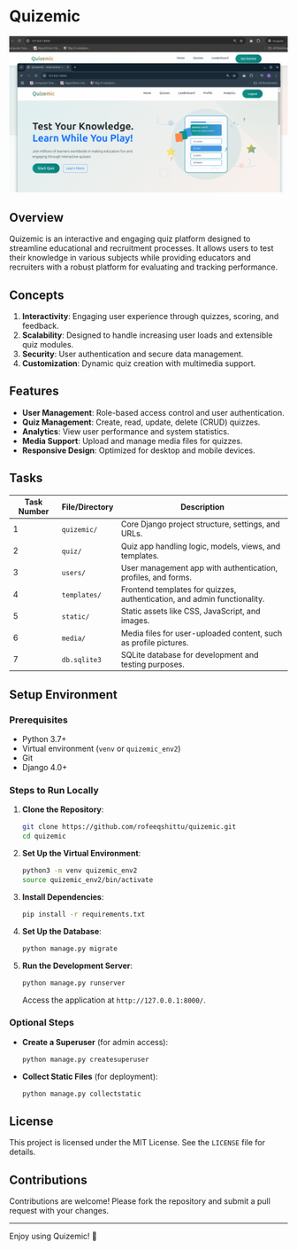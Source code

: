 # Quizemic

![Index page of Quizemic](images/quizemic-homepage.png)
## Overview
Quizemic is an interactive and engaging quiz platform designed to streamline educational and recruitment processes. It allows users to test their knowledge in various subjects while providing educators and recruiters with a robust platform for evaluating and tracking performance.

## Concepts
1. **Interactivity**: Engaging user experience through quizzes, scoring, and feedback.
2. **Scalability**: Designed to handle increasing user loads and extensible quiz modules.
3. **Security**: User authentication and secure data management.
4. **Customization**: Dynamic quiz creation with multimedia support.

## Features
- **User Management**: Role-based access control and user authentication.
- **Quiz Management**: Create, read, update, delete (CRUD) quizzes.
- **Analytics**: View user performance and system statistics.
- **Media Support**: Upload and manage media files for quizzes.
- **Responsive Design**: Optimized for desktop and mobile devices.

## Tasks
| Task Number | File/Directory           | Description                                                                 |
|-------------|--------------------------|-----------------------------------------------------------------------------|
| 1           | `quizemic/`             | Core Django project structure, settings, and URLs.                         |
| 2           | `quiz/`                 | Quiz app handling logic, models, views, and templates.                     |
| 3           | `users/`                | User management app with authentication, profiles, and forms.              |
| 4           | `templates/`           | Frontend templates for quizzes, authentication, and admin functionality.   |
| 5           | `static/`               | Static assets like CSS, JavaScript, and images.                            |
| 6           | `media/`                | Media files for user-uploaded content, such as profile pictures.           |
| 7           | `db.sqlite3`            | SQLite database for development and testing purposes.                      |

## Setup Environment
### Prerequisites
- Python 3.7+
- Virtual environment (`venv` or `quizemic_env2`)
- Git
- Django 4.0+

### Steps to Run Locally
1. **Clone the Repository**:
   ```bash
   git clone https://github.com/rofeeqshittu/quizemic.git
   cd quizemic
   ```

2. **Set Up the Virtual Environment**:
   ```bash
   python3 -m venv quizemic_env2
   source quizemic_env2/bin/activate
   ```

3. **Install Dependencies**:
   ```bash
   pip install -r requirements.txt
   ```

4. **Set Up the Database**:
   ```bash
   python manage.py migrate
   ```

5. **Run the Development Server**:
   ```bash
   python manage.py runserver
   ```
   Access the application at `http://127.0.0.1:8000/`.

### Optional Steps
- **Create a Superuser** (for admin access):
  ```bash
  python manage.py createsuperuser
  ```
- **Collect Static Files** (for deployment):
  ```bash
  python manage.py collectstatic
  ```

## License
This project is licensed under the MIT License. See the `LICENSE` file for details.

## Contributions
Contributions are welcome! Please fork the repository and submit a pull request with your changes.

---
Enjoy using Quizemic! 🎉


